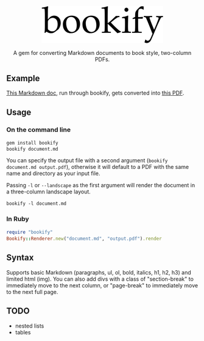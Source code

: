 <p align="center">
  <img width="319" src="https://raw.githubusercontent.com/joeyschoblaska/bookify/master/img/bookify.png">
</p>

<p align="center">
  A gem for converting Markdown documents to book style, two-column PDFs.
</p>

## Example

[This Markdown doc](https://raw.githubusercontent.com/joeyschoblaska/bookify/master/example/document.md), run through bookify, gets converted
into [this PDF](https://raw.githubusercontent.com/joeyschoblaska/bookify/master/example/output.pdf).

## Usage

### On the command line

```
gem install bookify
bookify document.md
```

You can specify the output file with a second argument (`bookify document.md output.pdf`),
otherwise it will default to a PDF with the same name and directory as your input file.

Passing `-l` or `--landscape` as the first argument will render the document in
a three-column landscape layout.

```
bookify -l document.md
```

### In Ruby

```ruby
require "bookify"
Bookify::Renderer.new("document.md", "output.pdf").render
```

## Syntax

Supports basic Markdown (paragraphs, ul, ol, bold, italics, h1, h2, h3) and limited html (img). You can also add divs with a class of "section-break" to immediately move to the next column, or "page-break" to immediately move to the next full page.

## TODO

* nested lists
* tables
